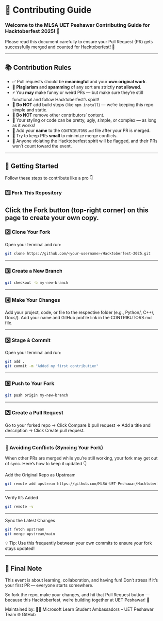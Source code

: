 # 🤝 Contributing Guide  
### Welcome to the MLSA UET Peshawar Contributing Guide for Hacktoberfest 2025! 🎉  

Please read this document carefully to ensure your Pull Request (PR) gets successfully merged and counted for Hacktoberfest! 💪  

---

## 📚 Contribution Rules

- ✅ Pull requests should be **meaningful** and your **own original work**.  
- 🚫 **Plagiarism** and **spamming** of any sort are strictly **not allowed**.  
- ⚡ You **may** make funny or weird PRs — but make sure they’re still functional and follow Hacktoberfest’s spirit!  
- 🧱 **Do NOT** add build steps (like `npm install`) — we’re keeping this repo simple and static.  
- 🧩 **Do NOT** remove other contributors’ content.  
- 💅 Your styling or code can be pretty, ugly, simple, or complex — as long as it works!  
- 🧾 Add your **name** to the `CONTRIBUTORS.md` file after your PR is merged.  
- 🔀 Try to keep PRs **small** to minimize merge conflicts.  
- 🚨 Anyone violating the Hacktoberfest spirit will be flagged, and their PRs won’t count toward the event.

---

## 🤩 Getting Started  

Follow these steps to contribute like a pro 👇  

### 1️⃣ Fork This Repository  
Click the **Fork** button (top-right corner) on this page to create your own copy.
---
### 2️⃣ Clone Your Fork  
Open your terminal and run:  

```bash
git clone https://github.com/<your-username>/Hacktoberfest-2025.git
```
---

### 3️⃣ Create a New Branch
```bash
git checkout -b my-new-branch
```
---

### 4️⃣ Make Your Changes  
Add your project, code, or file to the respective folder (e.g., Python/, C++/, Docs/).
Add your name and GitHub profile link in the CONTRIBUTORS.md file.

---

### 5️⃣ Stage & Commit
Open your terminal and run:  

```bash
git add .
git commit -m "Added my first contribution"
```
---

### 6️⃣ Push to Your Fork

```bash
git push origin my-new-branch
```
---

### 7️⃣ Create a Pull Request
Go to your forked repo → Click Compare & pull request → Add a title and description → Click Create pull request.

---

### 🔄 Avoiding Conflicts (Syncing Your Fork)

When other PRs are merged while you’re still working, your fork may get out of sync.
Here’s how to keep it updated 👇

Add the Original Repo as Upstream

```bash
git remote add upstream https://github.com/MLSA-UET-Peshawar/Hacktoberfest-2025
```

---
Verify It’s Added
```bash
git remote -v
```
---

Sync the Latest Changes
```bash
git fetch upstream
git merge upstream/main
```
💡 Tip: Use this frequently between your own commits to ensure your fork stays updated!

---
## 💙 Final Note

This event is about learning, collaboration, and having fun!
Don’t stress if it’s your first PR — everyone starts somewhere.

So fork the repo, make your changes, and hit that Pull Request button —
because this Hacktoberfest, we’re building together at UET Peshawar! 🚀

Maintained by:
👩‍💻 Microsoft Learn Student Ambassadors – UET Peshawar Team
🌐 GitHub


